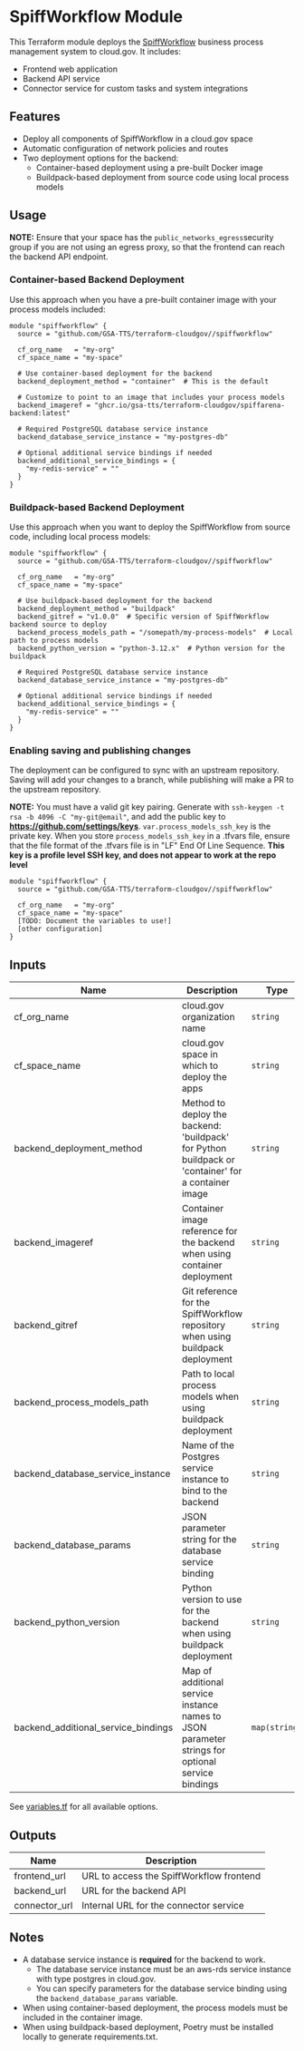 # SpiffWorkflow Module

This Terraform module deploys the [SpiffWorkflow](https://github.com/sartography/spiff-arena) business process management system to cloud.gov. It includes:

- Frontend web application
- Backend API service
- Connector service for custom tasks and system integrations

## Features

- Deploy all components of SpiffWorkflow in a cloud.gov space
- Automatic configuration of network policies and routes
- Two deployment options for the backend:
  - Container-based deployment using a pre-built Docker image
  - Buildpack-based deployment from source code using local process models

## Usage

**NOTE:**
Ensure that your space has the `public_networks_egress`security group if you are not using an egress proxy, so that the frontend can reach the backend API endpoint.

### Container-based Backend Deployment

Use this approach when you have a pre-built container image with your process models included:

```hcl
module "spiffworkflow" {
  source = "github.com/GSA-TTS/terraform-cloudgov//spiffworkflow"
  
  cf_org_name   = "my-org"
  cf_space_name = "my-space"
  
  # Use container-based deployment for the backend
  backend_deployment_method = "container"  # This is the default

  # Customize to point to an image that includes your process models
  backend_imageref = "ghcr.io/gsa-tts/terraform-cloudgov/spiffarena-backend:latest"
  
  # Required PostgreSQL database service instance
  backend_database_service_instance = "my-postgres-db"
  
  # Optional additional service bindings if needed
  backend_additional_service_bindings = {
    "my-redis-service" = ""
  }
}
```

### Buildpack-based Backend Deployment

Use this approach when you want to deploy the SpiffWorkflow from source code, including local process models:

```hcl
module "spiffworkflow" {
  source = "github.com/GSA-TTS/terraform-cloudgov//spiffworkflow"
  
  cf_org_name   = "my-org"
  cf_space_name = "my-space"
  
  # Use buildpack-based deployment for the backend
  backend_deployment_method = "buildpack"
  backend_gitref = "v1.0.0"  # Specific version of SpiffWorkflow backend source to deploy
  backend_process_models_path = "/somepath/my-process-models"  # Local path to process models
  backend_python_version = "python-3.12.x"  # Python version for the buildpack
  
  # Required PostgreSQL database service instance
  backend_database_service_instance = "my-postgres-db"
  
  # Optional additional service bindings if needed
  backend_additional_service_bindings = {
    "my-redis-service" = ""
  }
}
```

### Enabling saving and publishing changes

The deployment can be configured to sync with an upstream repository. Saving will add your changes to a branch, while publishing will make a PR to the upstream repository.

**NOTE:**
You must have a valid git key pairing. Generate with `ssh-keygen -t rsa -b 4096 -C "my-git@email"`, and add the public key to **https://github.com/settings/keys**. `var.process_models_ssh_key` is the private key. When you store `process_models_ssh_key` in a .tfvars file, ensure that the file format of the .tfvars file is in "LF" End Of Line Sequence. **This key is a profile level SSH key, and does not appear to work at the repo level**

```
module "spiffworkflow" {
  source = "github.com/GSA-TTS/terraform-cloudgov//spiffworkflow"
  
  cf_org_name   = "my-org"
  cf_space_name = "my-space"
  [TODO: Document the variables to use!]
  [other configuration]
}
```

## Inputs

| Name | Description | Type | Default | Required |
|------|-------------|------|---------|:--------:|
| cf_org_name | cloud.gov organization name | `string` | n/a | yes |
| cf_space_name | cloud.gov space in which to deploy the apps | `string` | n/a | yes |
| backend_deployment_method | Method to deploy the backend: 'buildpack' for Python buildpack or 'container' for a container image | `string` | `"container"` | no |
| backend_imageref | Container image reference for the backend when using container deployment | `string` | `"ghcr.io/gsa-tts/terraform-cloudgov/spiffarena-backend:latest"` | no |
| backend_gitref | Git reference for the SpiffWorkflow repository when using buildpack deployment | `string` | `"v1.0.0"` | no |
| backend_process_models_path | Path to local process models when using buildpack deployment | `string` | `"process_models"` | no |
| backend_database_service_instance | Name of the Postgres service instance to bind to the backend | `string` | n/a | yes |
| backend_database_params | JSON parameter string for the database service binding | `string` | `""` | no |
| backend_python_version | Python version to use for the backend when using buildpack deployment | `string` | `"python-3.12.x"` | no |
| backend_additional_service_bindings | Map of additional service instance names to JSON parameter strings for optional service bindings | `map(string)` | `{}` | no |

See [variables.tf](./variables.tf) for all available options.

## Outputs

| Name | Description |
|------|-------------|
| frontend_url | URL to access the SpiffWorkflow frontend |
| backend_url | URL for the backend API |
| connector_url | Internal URL for the connector service |

## Notes

- A database service instance is **required** for the backend to work.
  - The database service instance must be an aws-rds service instance with type postgres in cloud.gov.
  - You can specify parameters for the database service binding using the `backend_database_params` variable.
- When using container-based deployment, the process models must be included in the container image.
- When using buildpack-based deployment, Poetry must be installed locally to generate requirements.txt.

